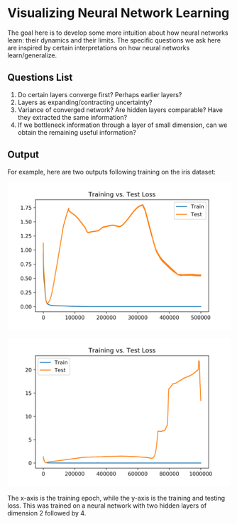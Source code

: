 # Visualizing Neural Network Learning

The goal here is to develop some more intuition about how neural
networks learn: their dynamics and their limits. The specific
questions we ask here are inspired by certain interpretations on how
neural networks learn/generalize.

## Questions List

1. Do certain layers converge first? Perhaps earlier layers?
2. Layers as expanding/contracting uncertainty?
3. Variance of converged network? Are hidden layers comparable? Have
they extracted the same information?
4. If we bottleneck information through a layer of small dimension,
can we obtain the remaining useful information?

## Output

For example, here are two outputs following training on the iris
dataset:

<img src="output/validation_long.png" alt="train/test loss" />

<img src="output/validation_super_long.png" alt="super long train/test
loss" />

The x-axis is the training epoch, while the y-axis is the training and
testing loss. This was trained on a neural network with two hidden
layers of dimension 2 followed by 4.